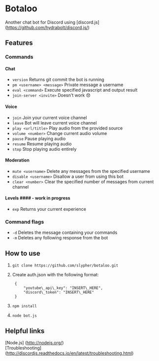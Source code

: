 # Botaloo
Another chat bot for Discord using [discord.js] (https://github.com/hydrabolt/discord.js/)

## Features

### Commands

#### Chat
- `version` Returns git commit the bot is running
- `pm <username> <message>` Private message a username
- `eval <command>` Execute specified javascript and output result
- `join-server <invite>` Doesn't work :disappointed:

#### Voice
- `join` Join your current voice channel
- `leave` Bot will leave current voice channel
- `play <url/title>` Play audio from the provided source
- `volume <number>` Change current audio volume
- `pause` Pause playing audio
- `resume` Resume playing audio
- `stop` Stop playing audio entirely

#### Moderation
- `mute <username>` Delete any messages from the specified username
- `disable <username>` Disallow a user from using this bot
- `clear <number>` Clear the specified number of messages from current channel

#### Levels #### - work in progress  
- `exp` Returns your current experience

### Command flags
- `-d` Deletes the message containing your commands
- `-m` Deletes any following response from the bot

## How to use
1. `git clone https://github.com/slypher/botaloo.git`
2. Create auth.json with the following format:

        {
            "youtube\_api\_key": "INSERT\_HERE",
            "discord\_token": "INSERT\_HERE"
        }
3. `npm install`
4. `node bot.js`

## Helpful links
[Node.js] (http://nodejs.org/)  
[Troubleshooting] (http://discordjs.readthedocs.io/en/latest/troubleshooting.html)